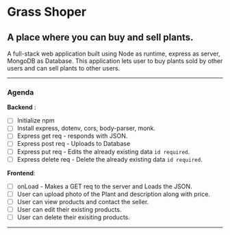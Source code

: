# Grass Shoper

## A place where you can buy and sell plants.

A full-stack web application built using Node as runtime, express as server, MongoDB as Database. This application lets user to buy plants sold by other users and can sell plants to other users.

---

### Agenda

**Backend** :

- [ ] Initialize npm
- [ ] Install express, dotenv, cors, body-parser, monk.
- [ ] Express get req - responds with JSON.
- [ ] Express post req - Uploads to Database
- [ ] Express put req - Edits the already existing data `id required`.
- [ ] Express delete req - Delete the already existing data `id required`.

**Frontend**:

- [ ] onLoad - Makes a GET req to the server and Loads the JSON.
- [ ] User can upload photo of the Plant and description along with price.
- [ ] User can view products and contact the seller.
- [ ] User can edit their existing products.
- [ ] User can delete their exisiting products.

---
